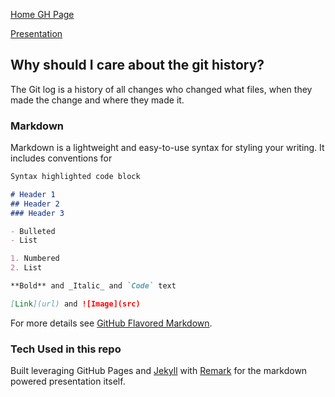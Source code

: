 [Home GH Page](https://mpalmerlee.github.io/git-best-practices/)

[Presentation](https://mpalmerlee.github.io/git-best-practices/presentation/)

## Why should I care about the git history?

The Git log is a history of all changes who changed what files, when they made the change and where they made it. 

### Markdown

Markdown is a lightweight and easy-to-use syntax for styling your writing. It includes conventions for

```markdown
Syntax highlighted code block

# Header 1
## Header 2
### Header 3

- Bulleted
- List

1. Numbered
2. List

**Bold** and _Italic_ and `Code` text

[Link](url) and ![Image](src)
```

For more details see [GitHub Flavored Markdown](https://guides.github.com/features/mastering-markdown/).


### Tech Used in this repo
Built leveraging GitHub Pages and [Jekyll](https://jekyllrb.com/) with [Remark](https://github.com/gnab/remark) for the markdown powered presentation itself.
